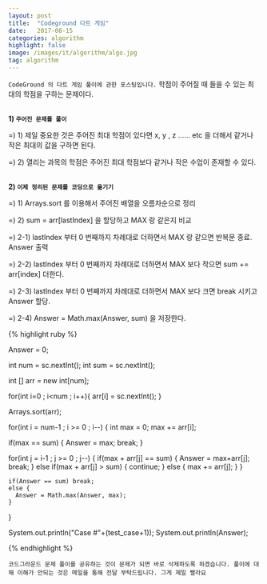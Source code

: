 ```yaml
---
layout: post
title:  "Codeground 다트 게임"
date:   2017-08-15
categories: algorithm
highlight: false
image: /images/it/algorithm/algo.jpg
tag: algorithm
---
```


`CodeGround 의 다트 게임 풀이에 관한 포스팅입니다.` 학점이 주어질 때 들을 수 있는 최대의 학점을 구하는 문제이다.

<br><b>1) `주어진 문제를 풀이`</b><br>
<p>=) 1) 제일 중요한 것은 주어진 최대 학점이 있다면 x, y , z ...... etc 을 더해서 같거나 작은 최대의 값을 구하면 된다.</p>
<p>=) 2) 열리는 과목의 학점은 주어진 최대 학점보다 같거나 작은 수업이 존재할 수 있다.</p>

<br><b>2) `이제 정리된 문제를 코딩으로 옮기기`</b><br>
<p>=) 1) Arrays.sort 를 이용해서 주어진 배열을 오름차순으로 정리 </p>
<p>=) 2) sum = arr[lastIndex] 을 할당하고 MAX 랑 같은지 비교</p>
<p>=) 2-1) lastIndex 부터 0 번째까지 차례대로 더하면서 MAX 랑 같으면 반복문 종료. Answer 출력</p>
<p>=) 2-2) lastIndex 부터 0 번째까지 차례대로 더하면서 MAX 보다 작으면 sum += arr[index] 더한다.</p>
<p>=) 2-3) lastIndex 부터 0 번째까지 차례대로 더하면서 MAX 보다 크면 break 시키고 Answer 할당.</p>
<p>=) 2-4) Answer = Math.max(Answer, sum) 을 저장한다. </p>

{% highlight ruby %}

Answer = 0;

int num = sc.nextInt();
int sum = sc.nextInt();

int [] arr = new int[num];

for(int i=0 ; i<num ; i++){
  arr[i] = sc.nextInt();
}

Arrays.sort(arr);

for(int i = num-1 ; i >= 0 ; i--) {
  int max = 0;
  max += arr[i];

  if(max == sum) {
    Answer = max;
    break;
  }

  for(int j = i-1 ; j >= 0 ; j--) {
    if(max + arr[j] == sum) {
      Answer = max+arr[j];
      break;
    } else if(max + arr[j] > sum) {
      continue;
      } else {
        max += arr[j];
      }
    }

    if(Answer == sum) break;
    else {
      Answer = Math.max(Answer, max);
    }
}

System.out.println("Case #"+(test_case+1));
System.out.println(Answer);

{% endhighlight %}

`코드그라운드 문제 풀이를 공유하는 것이 문제가 되면 바로 삭제하도록 하겠습니다. 풀이에 대해 이해가 안되는 것은 메일을 통해 전달 부탁드립니다. 그게 제일 빨라요`
